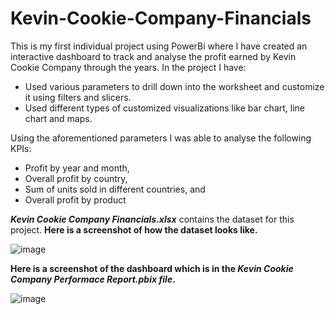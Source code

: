 # Kevin-Cookie-Company-Financials

This is my first individual project using PowerBi where I have created an interactive dashboard to track and analyse the profit earned by Kevin Cookie Company through the years.
In the project I have: 
  - Used various parameters to drill down into the worksheet and customize it using filters and slicers.
  - Used different types of customized visualizations like bar chart, line chart and maps.

Using the aforementioned parameters I was able to analyse the following KPIs:

  - Profit by year and month,
  - Overall profit by country,
  - Sum of units sold in different countries, and
  - Overall profit by product

***Kevin Cookie Company Financials.xlsx*** contains the dataset for this project. **Here is a screenshot of how the dataset looks like.**

![image](https://github.com/Ishani-08/Kevin-Cookie-Company-Financials/assets/85501878/6269068d-a52a-4053-8a0c-bf74c87ac0e0)


**Here is a screenshot of the dashboard which is in the *Kevin Cookie Company Performace Report.pbix file*.**

![image](https://github.com/Ishani-08/Kevin-Cookie-Company-Financials/assets/85501878/868f2f59-b5fa-4ca0-bb1a-aca0509b5e0a)
